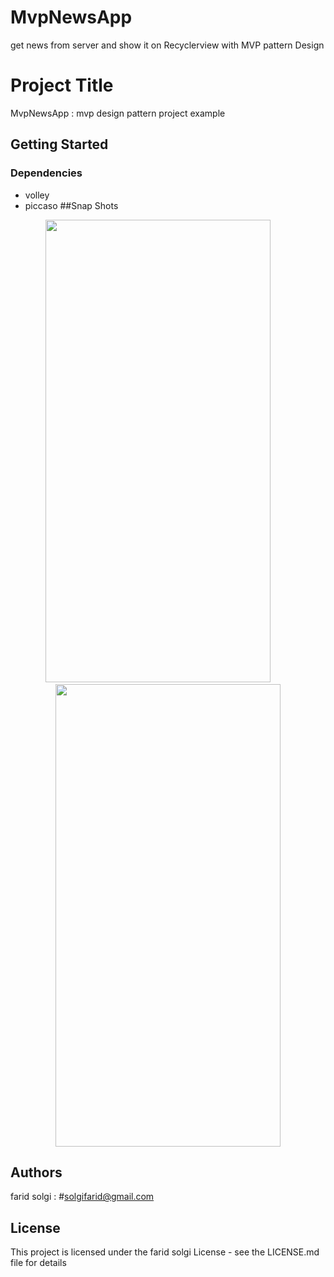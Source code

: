 # MvpNewsApp
get news from server and show it on Recyclerview  with MVP pattern Design
# Project Title
MvpNewsApp : mvp design pattern project example


## Getting Started

### Dependencies

* volley
* piccaso
##Snap Shots
<p align="center">
<img src="https://github.com/faridsolgi/MvpNewsApp/blob/master/img/Screenshot_20210722_020313.png" width="360" height="740" />
 &nbsp; &nbsp; &nbsp; &nbsp;
<img src="https://github.com/faridsolgi/MvpNewsApp/blob/master/img/Screenshot_20210722_020323.png" width="360" height="740" />
</p>
  

## Authors
farid solgi : #solgifarid@gmail.com

## License

This project is licensed under the farid solgi License - see the LICENSE.md file for details
